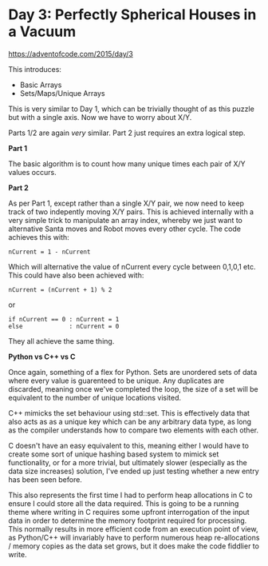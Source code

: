 # Day 3: Perfectly Spherical Houses in a Vacuum 

https://adventofcode.com/2015/day/3

This introduces:
- Basic Arrays
- Sets/Maps/Unique Arrays

This is very similar to Day 1, which can be trivially thought of as this puzzle but with a single axis.  Now we have to worry about X/Y.

Parts 1/2 are again *very* similar.  Part 2 just requires an extra logical step.

**Part 1**

The basic algorithm is to count how many unique times each pair of X/Y values occurs.

**Part 2**

As per Part 1, except rather than a single X/Y pair, we now need to keep track of two indepently moving X/Y pairs.  This is achieved internally with a very simple trick to manipulate an array index, whereby we just want to alternative Santa moves and Robot moves every other cycle.  The code achieves this with:

    nCurrent = 1 - nCurrent

Which will alternative the value of nCurrent every cycle between 0,1,0,1 etc.  This could have also been achieved with:

    nCurrent = (nCurrent + 1) % 2

or

    if nCurrent == 0 : nCurrent = 1
    else             : nCurrent = 0

They all achieve the same thing.

**Python vs C++ vs C**

Once again, something of a flex for Python.  Sets are unordered sets of data where every value is guarenteed to be unique.  Any duplicates are discarded, meaning once we've completed the loop, the size of a set will be equivalent to the number of unique locations visited.

C++ mimicks the set behaviour using std::set.  This is effectively data that also acts as as a unique key which can be any arbitrary data type, as long as the compiler understands how to compare two elements with each other.

C doesn't have an easy equivalent to this, meaning either I would have to create some sort of unique hashing based system to mimick set functionality, or for a more trivial, but ultimately slower (especially as the data size increases) solution, I've ended up just testing whether a new entry has been seen before.

This also represents the first time I had to perform heap allocations in C to ensure I could store all the data required.  This is going to be a running theme where writing in C requires some upfront interrogation of the input data in order to determine the memory footprint required for processing.
This normally results in more efficient code from an execution point of view, as Python/C++ will invariably have to perform numerous heap re-allocations / memory copies as the data set grows, but it does make the code fiddlier to write.
